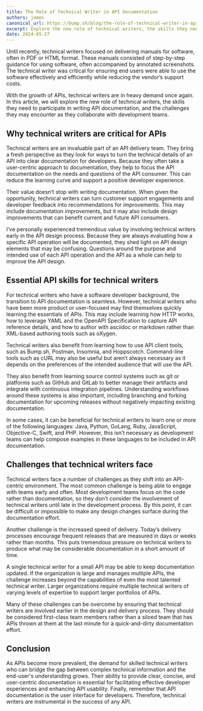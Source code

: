 ```yaml
---
title: The Role of Technical Writer in API Documentation
authors: james
canonical_url: https://bump.sh/blog/the-role-of-technical-writer-in-api-documentation
excerpt: Explore the new role of technical writers, the skills they need to participate in writing API documentation, and the challenges they may encounter as they collaborate with development teams.
date: 2024-05-27
---
```


Until recently, technical writers focused on delivering manuals for software, often in PDF or HTML format. These manuals consisted of step-by-step guidance for using software, often accompanied by annotated screenshots. The technical writer was critical for ensuring end users were able to use the software effectively and efficiently while reducing the vendor’s support costs. 

With the growth of APIs, technical writers are in heavy demand once again. In this article, we will explore the new role of technical writers, the skills they need to participate in writing API documentation, and the challenges they may encounter as they collaborate with development teams. 

## Why technical writers are critical for APIs

Technical writers are an invaluable part of an API delivery team. They bring a fresh perspective as they look for ways to turn the technical details of an API into clear documentation for developers. Because they often take a user-centric approach to documentation, they help to focus the API documentation on the needs and questions of the API consumer. This can reduce the learning curve and support a positive developer experience.

Their value doesn’t stop with writing documentation. When given the opportunity, technical writers can turn customer support engagements and developer feedback into recommendations for improvements. This may include documentation improvements, but it may also include design improvements that can benefit current and future API consumers. 

I’ve personally experienced tremendous value by involving technical writers early in the API design process. Because they are always evaluating how a specific API operation will be documented, they shed light on API design elements that may be confusing. Questions around the purpose and intended use of each API operation and the API as a whole can help to improve the API design.

## Essential API skills for technical writers

For technical writers who have a software developer background, the transition to API documentation is seamless. However, technical writers who have been more product or user-focused may find themselves quickly learning the essentials of APIs. This may include learning how HTTP works, how to leverage YAML and the OpenAPI Specification to capture API reference details, and how to author with asciidoc or markdown rather than XML-based authoring tools such as oXygen. 

Technical writers also benefit from learning how to use API client tools, such as Bump.sh, Postman, Insomnia, and Hoppscotch. Command-line tools such as cURL may also be useful but aren’t always necessary as it depends on the preferences of the intended audience that will use the API.

They also benefit from learning source control systems such as git or platforms such as GitHub and GitLab to better manage their artifacts and integrate with continuous integration pipelines. Understanding workflows around these systems is also important, including branching and forking documentation for upcoming releases without negatively impacting existing documentation.

In some cases, it can be beneficial for technical writers to learn one or more of the following languages: Java, Python, GoLang, Ruby, JavaScript, Objective-C, Swift, and PHP. However, this isn’t necessary as development teams can help compose examples in these languages to be included in API documentation. 

## Challenges that technical writers face

Technical writers face a number of challenges as they shift into an API-centric environment. The most common challenge is being able to engage with teams early and often. Most development teams focus on the code rather than documentation, so they don’t consider the involvement of technical writers until late in the development process. By this point, it can be difficult or impossible to make any design changes surface during the documentation effort. 

Another challenge is the increased speed of delivery. Today’s delivery processes encourage frequent releases that are measured in days or weeks rather than months. This puts tremendous pressure on technical writers to produce what may be considerable documentation in a short amount of time. 

A single technical writer for a small API may be able to keep documentation updated. If the organization is large and manages multiple APIs, the challenge increases beyond the capabilities of even the most talented technical writer. Larger organizations require multiple technical writers of varying levels of expertise to support larger portfolios of APIs. 

Many of these challenges can be overcome by ensuring that technical writers are involved earlier in the design and delivery process. They should be considered first-class team members rather than a siloed team that has APIs thrown at them at the last minute for a quick-and-dirty documentation effort.

## Conclusion

As APIs become more prevalent, the demand for skilled technical writers who can bridge the gap between complex technical information and the end-user's understanding grows. Their ability to provide clear, concise, and user-centric documentation is essential for facilitating effective developer experiences and enhancing API usability. Finally, remember that API documentation is the user interface for developers. Therefore, technical writers are instrumental in the success of any API. 


